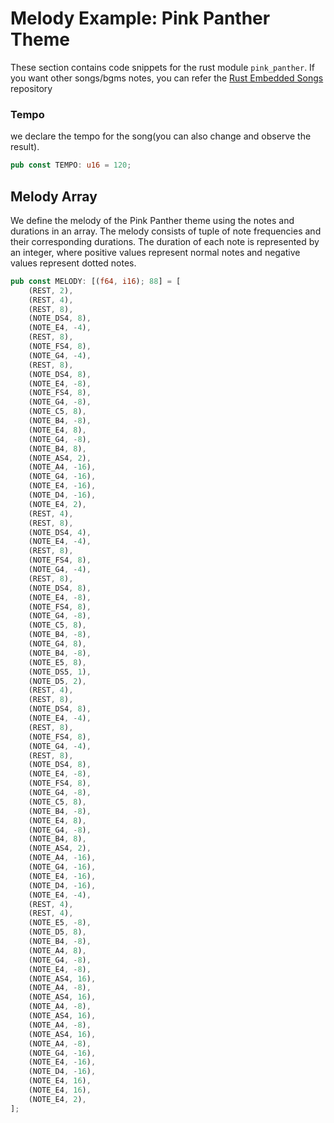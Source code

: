 # Melody Example: Pink Panther Theme

These section contains code snippets for the rust module `pink_panther`.  If you want other songs/bgms notes, you can refer the [Rust Embedded Songs](https://github.com/ImplFerris/rust-embedded-songs/) repository

### Tempo
we declare the tempo for the song(you can also change and observe the result).

```rust
pub const TEMPO: u16 = 120;
```

## Melody Array
We define the melody of the Pink Panther theme using the notes and durations in an array. The melody consists of tuple of note frequencies and their corresponding durations. The duration of each note is represented by an integer, where positive values represent normal notes and negative values represent dotted notes.


```rust
pub const MELODY: [(f64, i16); 88] = [
    (REST, 2),
    (REST, 4),
    (REST, 8),
    (NOTE_DS4, 8),
    (NOTE_E4, -4),
    (REST, 8),
    (NOTE_FS4, 8),
    (NOTE_G4, -4),
    (REST, 8),
    (NOTE_DS4, 8),
    (NOTE_E4, -8),
    (NOTE_FS4, 8),
    (NOTE_G4, -8),
    (NOTE_C5, 8),
    (NOTE_B4, -8),
    (NOTE_E4, 8),
    (NOTE_G4, -8),
    (NOTE_B4, 8),
    (NOTE_AS4, 2),
    (NOTE_A4, -16),
    (NOTE_G4, -16),
    (NOTE_E4, -16),
    (NOTE_D4, -16),
    (NOTE_E4, 2),
    (REST, 4),
    (REST, 8),
    (NOTE_DS4, 4),
    (NOTE_E4, -4),
    (REST, 8),
    (NOTE_FS4, 8),
    (NOTE_G4, -4),
    (REST, 8),
    (NOTE_DS4, 8),
    (NOTE_E4, -8),
    (NOTE_FS4, 8),
    (NOTE_G4, -8),
    (NOTE_C5, 8),
    (NOTE_B4, -8),
    (NOTE_G4, 8),
    (NOTE_B4, -8),
    (NOTE_E5, 8),
    (NOTE_DS5, 1),
    (NOTE_D5, 2),
    (REST, 4),
    (REST, 8),
    (NOTE_DS4, 8),
    (NOTE_E4, -4),
    (REST, 8),
    (NOTE_FS4, 8),
    (NOTE_G4, -4),
    (REST, 8),
    (NOTE_DS4, 8),
    (NOTE_E4, -8),
    (NOTE_FS4, 8),
    (NOTE_G4, -8),
    (NOTE_C5, 8),
    (NOTE_B4, -8),
    (NOTE_E4, 8),
    (NOTE_G4, -8),
    (NOTE_B4, 8),
    (NOTE_AS4, 2),
    (NOTE_A4, -16),
    (NOTE_G4, -16),
    (NOTE_E4, -16),
    (NOTE_D4, -16),
    (NOTE_E4, -4),
    (REST, 4),
    (REST, 4),
    (NOTE_E5, -8),
    (NOTE_D5, 8),
    (NOTE_B4, -8),
    (NOTE_A4, 8),
    (NOTE_G4, -8),
    (NOTE_E4, -8),
    (NOTE_AS4, 16),
    (NOTE_A4, -8),
    (NOTE_AS4, 16),
    (NOTE_A4, -8),
    (NOTE_AS4, 16),
    (NOTE_A4, -8),
    (NOTE_AS4, 16),
    (NOTE_A4, -8),
    (NOTE_G4, -16),
    (NOTE_E4, -16),
    (NOTE_D4, -16),
    (NOTE_E4, 16),
    (NOTE_E4, 16),
    (NOTE_E4, 2),
];
```
